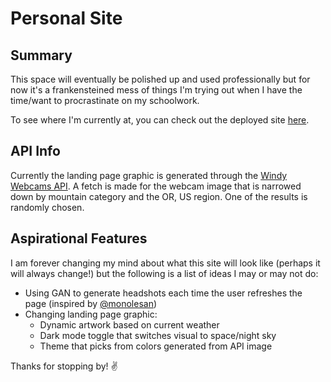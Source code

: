 # Personal Site

## Summary
This space will eventually be polished up and used professionally but for now it's a frankensteined mess of things I'm trying out when I have the time/want to procrastinate on my schoolwork.

To see where I'm currently at, you can check out the deployed site [here](https://katiechurchwell.github.io/portfolio/).

## API Info
Currently the landing page graphic is generated through the [Windy Webcams API](https://api.windy.com/webcams). A fetch is made for the webcam image that is narrowed down by mountain category and the OR, US region. One of the results is randomly chosen.

## Aspirational Features
I am forever changing my mind about what this site will look like (perhaps it will always change!) but the following is a list of ideas I may or may not do:
- Using GAN to generate headshots each time the user refreshes the page (inspired by [@monolesan](https://twitter.com/monolesan))
- Changing landing page graphic:
  - Dynamic artwork based on current weather
  - Dark mode toggle that switches visual to space/night sky
  - Theme that picks from colors generated from API image

Thanks for stopping by! :v:
